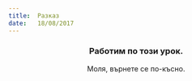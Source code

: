 ```yaml
---
title:  Разказ
date:   18/08/2017
---
```


### <center>Работим по този урок.</center>
<center>Моля, върнете се по-късно.</center>